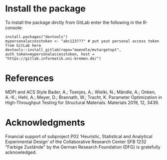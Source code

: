 # Install the package

To install the package dirctly from GitLab enter the following in the R-console:

```
install.packages("devtools")
mypersonalaccesstoken <- "abc123???" # put yout personal access token from GitLab here
devtools::install_gitlab(repo="maendle/mvtargetopt", auth_token=mypersonalaccesstoken, host = "https://gitlab.informatik.uni-bremen.de/")
```

# References

MDPI and ACS Style
Bader, A.; Toenjes, A.; Wielki, N.; Mändle, A.; Onken, A.-K.; Hehl, A.; Meyer, D.; Brannath, W.; Tracht, K. Parameter Optimization in High-Throughput Testing for Structural Materials. Materials 2019, 12, 3439.

# Acknowledgments

Financial support of subproject P02 ‘Heuristic, Statistical and Analytical Experimental Design’ of the Collaborative Research Center SFB 1232 "Farbige Zustände" by the German Research Foundation (DFG) is gratefully acknowledged.